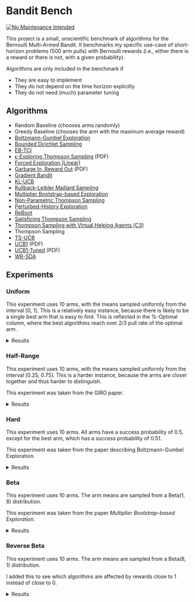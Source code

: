 # Bandit Bench

[![No Maintenance Intended](http://unmaintained.tech/badge.svg)](http://unmaintained.tech/)

This project is a small, unscientific benchmark of algorithms for the Bernoulli
Multi-Armed Bandit. It benchmarks my specific use-case of short-horizon problems
(500 arm pulls) with Bernoulli rewards (i.e., either there is a reward or there
is not, with a given probability).

Algorithms are only included in the benchmark if

- They are easy to implement
- They do not depend on the time horizon explicitly
- They do not need (much) parameter tuning

## Algorithms

- Random Baseline (chooses arms randomly)
- Greedy Baseline (chooses the arm with the maximum average reward)
- [Boltzmann-Gumbel Exploration](https://arxiv.org/abs/1705.10257)
- [Bounded Dirichlet Sampling](https://arxiv.org/abs/2111.09724)
- [EB-TCI](https://arxiv.org/abs/2206.05979)
- [ϵ-Exploring Thompson Sampling](https://proceedings.mlr.press/v202/jin23b/jin23b.pdf) (PDF)
- [Forced Exploration (Linear)](https://arxiv.org/abs/2312.07285)
- [Garbage In, Reward Out](http://proceedings.mlr.press/v97/kveton19a/kveton19a.pdf) (PDF)
- [Gradient Bandit](https://arxiv.org/abs/2402.17235)
- [KL-UCB](https://arxiv.org/abs/1102.2490)
- [Kullback-Leibler Maillard Sampling](https://arxiv.org/abs/2304.14989)
- [Multiplier Bootstrap-based Exploration](https://arxiv.org/abs/2302.01543)
- [Non-Parametric Thompson Sampling](https://proceedings.mlr.press/v117/riou20a.html)
- [Perturbed-History Exploration](https://arxiv.org/abs/1902.10089)
- [ReBoot](https://arxiv.org/abs/2002.08436)
- [Satisficing Thompson Sampling](https://arxiv.org/abs/1704.09028)
- [Thompson Sampling with Virtual Helping Agents (C3)](https://arxiv.org/abs/2209.08197)
- Thompson Sampling
- [TS-UCB](https://arxiv.org/abs/2006.06372)
- [UCB1](https://homes.di.unimi.it/~cesabian/Pubblicazioni/ml-02.pdf) (PDF)
- [UCB1-Tuned](https://homes.di.unimi.it/~cesabian/Pubblicazioni/ml-02.pdf) (PDF)
- [WR-SDA](https://arxiv.org/abs/2010.14323)

## Experiments

### Uniform

This experiment uses 10 arms, with the means sampled uniformly from the interval
[0, 1]. This is a relatively easy instance, because there is likely to be a
single best arm that is easy to find. This is reflected in the %-Optimal column,
where the best algorithms reach over 2/3 pull rate of the optimal arm.

<details>
<summary>Results</summary>

<!-- `> cargo run --release --bin uniform` -->
<!-- BEGIN mdsh -->
| Algorithm                                                   | %-Optimal | Regret (Mean) | Regret (Median Absolute Deviation) |  Time  |
| ----------------------------------------------------------- | --------: | ------------: | ---------------------------------: | :----: |
| TS-UCB (100 samples)                                        |    72.43% |       17.4061 |                             3.2706 | 66.00s |
| TS-UCB (10 samples)                                         |    72.88% |       17.8546 |                             3.5976 | 6.66s  |
| ReBoot (r=0.50)                                             |    69.90% |       18.5399 |                             2.5231 | 0.26s  |
| ReBoot (r=0.90)                                             |    70.89% |       19.0026 |                             2.8707 | 0.27s  |
| ReBoot (r=1.00)                                             |    70.75% |       19.6511 |                             2.9337 | 0.27s  |
| Greedy                                                      |    67.48% |       19.7483 |                             2.4973 | 0.13s  |
| TS-UCB (1 samples)                                          |    72.28% |       19.9767 |                             5.3785 | 0.72s  |
| Thompson Sampling with Virtual Helping Agents (Combiner C3) |    63.36% |       21.1298 |                             6.2710 | 25.43s |
| WR-SDA                                                      |    67.66% |       23.8199 |                             5.0460 | 1.72s  |
| Multiplier Bootstrap-based Exploration                      |    67.82% |       26.0614 |                             3.6393 | 6.10s  |
| ReBoot (r=1.50)                                             |    70.37% |       26.4939 |                             3.5531 | 0.27s  |
| ϵ-Exploring Thompson Sampling                               |    64.31% |       27.5471 |                             8.9868 | 0.17s  |
| Thompson Sampling                                           |    67.00% |       28.9445 |                             7.1632 | 0.74s  |
| Satisficing Thompson Sampling (ϵ=0.005)                     |    66.88% |       29.0225 |                             7.0900 | 0.97s  |
| Satisficing Thompson Sampling (ϵ=0.010)                     |    66.49% |       29.3398 |                             6.9895 | 0.97s  |
| KL-UCB                                                      |    67.56% |       29.6893 |                             7.4957 | 7.76s  |
| UCB1-Tuned                                                  |    62.81% |       31.7769 |                             3.6345 | 0.29s  |
| Non-Parametric Thompson Sampling                            |    64.59% |       33.8504 |                             7.0679 | 4.45s  |
| Bounded Dirichlet Sampling                                  |    64.70% |       34.2376 |                             7.1518 | 2.26s  |
| Satisficing Thompson Sampling (ϵ=0.050)                     |    58.20% |       34.9791 |                             6.9401 | 1.00s  |
| Kullback-Leibler Maillard Sampling                          |    60.53% |       37.5467 |                             8.4138 | 0.63s  |
| Perturbed-History Exploration (a=1.1)                       |    57.78% |       37.8970 |                             5.6488 | 0.87s  |
| Satisficing Thompson Sampling (ϵ=0.100)                     |    44.92% |       44.1840 |                            10.6738 | 1.00s  |
| Garbage In, Reward Out (a=0.10)                             |    57.08% |       44.4496 |                             4.8697 | 0.94s  |
| Garbage In, Reward Out (a=0.33)                             |    51.88% |       51.5502 |                             5.3784 | 1.16s  |
| EB-TCI                                                      |    42.95% |       56.0202 |                            16.1098 | 0.35s  |
| Perturbed-History Exploration (a=2.1)                       |    48.19% |       56.7164 |                             6.0494 | 1.03s  |
| Garbage In, Reward Out (a=1.00)                             |    43.64% |       66.8026 |                             7.0771 | 1.27s  |
| Boltzmann-Gumbel Exploration                                |    44.52% |       69.1820 |                             6.7076 | 0.40s  |
| UCB1                                                        |    34.84% |       87.3965 |                            10.1205 | 0.17s  |
| Gradient Bandit                                             |    30.56% |      111.1047 |                            17.4381 | 0.43s  |
| Gradient Bandit (with baseline)                             |    31.78% |      114.0673 |                            11.6366 | 0.45s  |
| Forced Exploration                                          |    39.67% |      120.7367 |                            16.8185 | 0.09s  |
| Random                                                      |     9.99% |      205.0580 |                            30.3100 | 0.03s  |
<!-- END mdsh -->

</details>

### Half-Range

This experiment uses 10 arms, with the means sampled uniformly from the interval
\[0.25, 0.75\]. This is a harder instance, because the arms are closer together
and thus harder to distinguish.

This experiment was taken from the GIRO paper.

<details>
<summary>Results</summary>

<!-- `> cargo run --release --bin half_range` -->
<!-- BEGIN mdsh -->
| Algorithm                                                   | %-Optimal | Regret (Mean) | Regret (Median Absolute Deviation) |  Time  |
| ----------------------------------------------------------- | --------: | ------------: | ---------------------------------: | :----: |
| Thompson Sampling with Virtual Helping Agents (Combiner C3) |    44.83% |       26.7704 |                             8.7872 | 11.66s |
| TS-UCB (100 samples)                                        |    44.83% |       27.4483 |                             6.6267 | 70.94s |
| ReBoot (r=1.00)                                             |    41.18% |       27.8871 |                             8.3985 | 0.28s  |
| Greedy                                                      |    39.00% |       28.0151 |                             9.7636 | 0.14s  |
| ReBoot (r=0.90)                                             |    40.63% |       28.0172 |                             8.8135 | 0.28s  |
| ReBoot (r=0.50)                                             |    39.52% |       28.0805 |                             9.6491 | 0.27s  |
| TS-UCB (10 samples)                                         |    45.12% |       28.1337 |                             6.0061 | 6.78s  |
| ϵ-Exploring Thompson Sampling                               |    41.08% |       30.8109 |                             9.0357 | 0.19s  |
| Multiplier Bootstrap-based Exploration                      |    42.47% |       30.9818 |                             6.6402 | 6.10s  |
| TS-UCB (1 samples)                                          |    42.42% |       31.6765 |                             6.1443 | 0.69s  |
| ReBoot (r=1.50)                                             |    42.27% |       31.7111 |                             6.1746 | 0.27s  |
| WR-SDA                                                      |    38.17% |       34.3574 |                             7.8687 | 2.55s  |
| UCB1-Tuned                                                  |    39.23% |       36.0362 |                             5.7070 | 0.30s  |
| Thompson Sampling                                           |    35.68% |       40.6934 |                             7.4756 | 0.76s  |
| Satisficing Thompson Sampling (ϵ=0.005)                     |    35.61% |       40.7462 |                             7.4738 | 0.99s  |
| Satisficing Thompson Sampling (ϵ=0.010)                     |    35.54% |       40.8342 |                             7.6058 | 1.01s  |
| Perturbed-History Exploration (a=1.1)                       |    34.15% |       42.4480 |                             7.6337 | 1.00s  |
| KL-UCB                                                      |    35.22% |       42.8549 |                             6.2878 | 8.22s  |
| EB-TCI                                                      |    30.68% |       43.1680 |                             8.8295 | 0.43s  |
| Satisficing Thompson Sampling (ϵ=0.050)                     |    33.15% |       43.2663 |                             8.0491 | 0.99s  |
| Non-Parametric Thompson Sampling                            |    33.66% |       43.8953 |                             7.4578 | 4.58s  |
| Bounded Dirichlet Sampling                                  |    33.37% |       44.9539 |                             7.9732 | 2.74s  |
| Garbage In, Reward Out (a=0.10)                             |    32.82% |       44.9909 |                             7.5012 | 1.17s  |
| Kullback-Leibler Maillard Sampling                          |    30.15% |       48.1212 |                             8.2677 | 0.64s  |
| Satisficing Thompson Sampling (ϵ=0.100)                     |    27.97% |       48.1233 |                            10.0095 | 1.02s  |
| Garbage In, Reward Out (a=0.33)                             |    30.19% |       49.2192 |                             8.0236 | 1.24s  |
| Perturbed-History Exploration (a=2.1)                       |    28.34% |       52.5133 |                             8.3130 | 1.14s  |
| Garbage In, Reward Out (a=1.00)                             |    25.47% |       58.0660 |                             8.8999 | 1.19s  |
| Boltzmann-Gumbel Exploration                                |    25.93% |       58.3994 |                             8.7698 | 0.44s  |
| Forced Exploration                                          |    27.38% |       65.0601 |                             9.4003 | 0.09s  |
| UCB1                                                        |    20.65% |       68.4993 |                            10.1090 | 0.17s  |
| Gradient Bandit                                             |    19.16% |       75.6775 |                            12.1688 | 0.43s  |
| Gradient Bandit (with baseline)                             |    18.70% |       77.4743 |                            10.5750 | 0.48s  |
| Random                                                      |     9.99% |      102.5290 |                            15.1550 | 0.03s  |
<!-- END mdsh -->

</details>

### Hard

This experiment uses 10 arms. All arms have a success probability of 0.5, except
for the best arm, which has a success probability of 0.51.

This experiment was taken from the paper describing Boltzmann-Gumbel Exploration.

<details>
<summary>Results</summary>

<!-- `> cargo run --release --bin hard` -->
<!-- BEGIN mdsh -->
| Algorithm                                                   | %-Optimal | Regret (Mean) | Regret (Median Absolute Deviation) |  Time  |
| ----------------------------------------------------------- | --------: | ------------: | ---------------------------------: | :----: |
| Greedy                                                      |    16.72% |        4.1640 |                             0.1100 | 0.13s  |
| ϵ-Exploring Thompson Sampling                               |    13.51% |        4.3245 |                             0.1100 | 0.18s  |
| ReBoot (r=0.50)                                             |    13.12% |        4.3439 |                             0.1200 | 0.23s  |
| Forced Exploration                                          |    13.03% |        4.3486 |                             0.1900 | 0.10s  |
| ReBoot (r=0.90)                                             |    12.64% |        4.3682 |                             0.1300 | 0.26s  |
| ReBoot (r=1.00)                                             |    12.48% |        4.3759 |                             0.1400 | 0.26s  |
| TS-UCB (100 samples)                                        |    12.05% |        4.3973 |                             0.2500 | 68.15s |
| ReBoot (r=1.50)                                             |    11.56% |        4.4222 |                             0.2400 | 0.24s  |
| EB-TCI                                                      |    11.55% |        4.4225 |                             0.4400 | 0.36s  |
| TS-UCB (10 samples)                                         |    11.55% |        4.4227 |                             0.2400 | 6.97s  |
| Multiplier Bootstrap-based Exploration                      |    11.47% |        4.4263 |                             0.2500 | 6.28s  |
| Thompson Sampling with Virtual Helping Agents (Combiner C3) |    11.45% |        4.4273 |                             0.2600 | 4.87s  |
| WR-SDA                                                      |    11.45% |        4.4275 |                             0.3200 | 1.86s  |
| TS-UCB (1 samples)                                          |    11.21% |        4.4394 |                             0.4300 | 0.71s  |
| Satisficing Thompson Sampling (ϵ=0.010)                     |    11.17% |        4.4414 |                             0.4200 | 0.97s  |
| Satisficing Thompson Sampling (ϵ=0.005)                     |    11.16% |        4.4418 |                             0.4100 | 0.96s  |
| Non-Parametric Thompson Sampling                            |    11.16% |        4.4418 |                             0.4000 | 4.56s  |
| Perturbed-History Exploration (a=1.1)                       |    11.15% |        4.4425 |                             0.4200 | 0.96s  |
| Garbage In, Reward Out (a=0.10)                             |    11.15% |        4.4426 |                             0.4100 | 1.22s  |
| Thompson Sampling                                           |    11.15% |        4.4427 |                             0.4200 | 0.76s  |
| Satisficing Thompson Sampling (ϵ=0.050)                     |    11.07% |        4.4464 |                             0.4000 | 1.00s  |
| Garbage In, Reward Out (a=0.33)                             |    11.05% |        4.4477 |                             0.3800 | 1.47s  |
| KL-UCB                                                      |    11.02% |        4.4490 |                             0.2300 | 8.27s  |
| Kullback-Leibler Maillard Sampling                          |    10.93% |        4.4533 |                             0.3400 | 0.65s  |
| Perturbed-History Exploration (a=2.1)                       |    10.92% |        4.4539 |                             0.3300 | 1.03s  |
| Bounded Dirichlet Sampling                                  |    10.86% |        4.4572 |                             0.2900 | 2.48s  |
| UCB1-Tuned                                                  |    10.76% |        4.4620 |                             0.4400 | 0.33s  |
| Garbage In, Reward Out (a=1.00)                             |    10.69% |        4.4656 |                             0.2600 | 1.44s  |
| Boltzmann-Gumbel Exploration                                |    10.68% |        4.4660 |                             0.2600 | 0.41s  |
| Satisficing Thompson Sampling (ϵ=0.100)                     |    10.68% |        4.4661 |                             0.3100 | 1.00s  |
| UCB1                                                        |    10.24% |        4.4880 |                             0.1600 | 0.20s  |
| Gradient Bandit (with baseline)                             |    10.20% |        4.4899 |                             0.1100 | 0.43s  |
| Gradient Bandit                                             |    10.18% |        4.4908 |                             0.1300 | 0.46s  |
| Random                                                      |     9.98% |        4.5009 |                             0.0500 | 0.03s  |
<!-- END mdsh -->

</details>

### Beta

This experiment uses 10 arms. The arm means are sampled from a Beta(1, 8) distribution.

This experiment was taken from the paper *Multiplier Bootstrap-based Exploration*.

<details>
<summary>Results</summary>

<!-- `> cargo run --release --bin beta` -->
<!-- BEGIN mdsh -->
| Algorithm                                                   | %-Optimal | Regret (Mean) | Regret (Median Absolute Deviation) |  Time  |
| ----------------------------------------------------------- | --------: | ------------: | ---------------------------------: | :----: |
| ReBoot (r=1.00)                                             |    55.00% |       22.7015 |                             5.7422 | 0.25s  |
| ReBoot (r=0.90)                                             |    53.45% |       23.1910 |                             6.5038 | 0.27s  |
| Thompson Sampling with Virtual Helping Agents (Combiner C3) |    56.91% |       23.2902 |                             7.1493 | 18.31s |
| TS-UCB (100 samples)                                        |    56.19% |       25.1924 |                             4.4774 | 71.05s |
| ReBoot (r=1.50)                                             |    55.33% |       25.5983 |                             4.8770 | 0.23s  |
| Multiplier Bootstrap-based Exploration                      |    54.92% |       25.7531 |                             5.7460 | 6.11s  |
| TS-UCB (10 samples)                                         |    54.99% |       26.7554 |                             4.4802 | 7.36s  |
| TS-UCB (1 samples)                                          |    52.72% |       29.8275 |                             5.0292 | 0.80s  |
| ReBoot (r=0.50)                                             |    44.19% |       30.2711 |                            12.3522 | 0.28s  |
| ϵ-Exploring Thompson Sampling                               |    44.70% |       33.6912 |                            12.4300 | 0.17s  |
| UCB1-Tuned                                                  |    48.78% |       34.1720 |                             5.7265 | 0.29s  |
| Garbage In, Reward Out (a=0.10)                             |    46.27% |       36.5880 |                             6.6192 | 0.89s  |
| Satisficing Thompson Sampling (ϵ=0.005)                     |    45.53% |       38.0235 |                             6.6411 | 1.04s  |
| Thompson Sampling                                           |    45.50% |       38.0338 |                             6.6413 | 0.79s  |
| Satisficing Thompson Sampling (ϵ=0.010)                     |    45.41% |       38.1336 |                             6.6271 | 1.10s  |
| KL-UCB                                                      |    45.13% |       38.3085 |                             5.9510 | 7.83s  |
| Non-Parametric Thompson Sampling                            |    44.28% |       39.6896 |                             6.8661 | 4.60s  |
| Greedy                                                      |    37.36% |       39.9645 |                            20.3130 | 0.14s  |
| Bounded Dirichlet Sampling                                  |    44.03% |       40.2371 |                             6.7909 | 2.59s  |
| WR-SDA                                                      |    37.82% |       40.8505 |                            18.3470 | 2.96s  |
| Satisficing Thompson Sampling (ϵ=0.050)                     |    41.92% |       41.3247 |                             7.3104 | 1.08s  |
| Kullback-Leibler Maillard Sampling                          |    41.32% |       41.7427 |                             7.4157 | 0.59s  |
| Perturbed-History Exploration (a=1.1)                       |    41.26% |       43.0633 |                             7.6161 | 1.04s  |
| Garbage In, Reward Out (a=0.33)                             |    38.72% |       46.2679 |                             7.9517 | 1.11s  |
| Satisficing Thompson Sampling (ϵ=0.100)                     |    33.92% |       48.8980 |                             9.5939 | 1.18s  |
| Perturbed-History Exploration (a=2.1)                       |    33.06% |       54.2431 |                             9.6641 | 1.28s  |
| Forced Exploration                                          |    33.93% |       58.8258 |                            16.0080 | 0.10s  |
| EB-TCI                                                      |    24.85% |       58.9761 |                            22.9968 | 0.34s  |
| Garbage In, Reward Out (a=1.00)                             |    29.74% |       58.9955 |                            11.3563 | 1.21s  |
| Boltzmann-Gumbel Exploration                                |    30.21% |       59.0762 |                            11.4529 | 0.38s  |
| UCB1                                                        |    22.44% |       70.4627 |                            16.8609 | 0.19s  |
| Gradient Bandit                                             |    20.43% |       75.0125 |                            17.3070 | 0.46s  |
| Gradient Bandit (with baseline)                             |    20.06% |       75.7085 |                            17.5892 | 0.47s  |
| Random                                                      |     9.99% |       94.2791 |                            25.9206 | 0.04s  |
<!-- END mdsh -->

</details>

### Reverse Beta

This experiment uses 10 arms. The arm means are sampled from a Beta(8, 1) distribution.

I added this to see which algorithms are affected by rewards close to 1 instead of close to 0.

<details>
<summary>Results</summary>

<!-- `> cargo run --release --bin reverse_beta` -->
<!-- BEGIN mdsh -->
| Algorithm                                                   | %-Optimal | Regret (Mean) | Regret (Median Absolute Deviation) |  Time  |
| ----------------------------------------------------------- | --------: | ------------: | ---------------------------------: | :----: |
| TS-UCB (100 samples)                                        |    58.71% |        7.4481 |                             2.1886 | 67.45s |
| TS-UCB (10 samples)                                         |    57.79% |        7.8999 |                             1.9148 | 6.96s  |
| TS-UCB (1 samples)                                          |    57.53% |        8.3487 |                             1.7839 | 0.78s  |
| ReBoot (r=0.50)                                             |    53.85% |        8.7544 |                             1.5784 | 0.21s  |
| ReBoot (r=0.90)                                             |    54.52% |        8.8017 |                             1.5919 | 0.24s  |
| Greedy                                                      |    53.46% |        8.8426 |                             1.5877 | 0.13s  |
| ReBoot (r=1.00)                                             |    54.58% |        8.9873 |                             1.6223 | 0.24s  |
| WR-SDA                                                      |    52.20% |       10.4022 |                             2.8202 | 1.08s  |
| ϵ-Exploring Thompson Sampling                               |    44.32% |       11.1621 |                             4.2373 | 0.18s  |
| KL-UCB                                                      |    51.72% |       11.7599 |                             3.6028 | 6.64s  |
| Thompson Sampling                                           |    48.36% |       12.6305 |                             2.8003 | 0.73s  |
| Thompson Sampling with Virtual Helping Agents (Combiner C3) |    36.88% |       12.6832 |                             4.2582 | 15.24s |
| ReBoot (r=1.50)                                             |    50.83% |       12.6931 |                             2.2936 | 0.25s  |
| Satisficing Thompson Sampling (ϵ=0.005)                     |    48.28% |       12.7174 |                             2.8361 | 0.95s  |
| Satisficing Thompson Sampling (ϵ=0.010)                     |    46.43% |       13.2106 |                             2.8578 | 0.97s  |
| Non-Parametric Thompson Sampling                            |    47.42% |       13.7743 |                             4.3390 | 4.63s  |
| Bounded Dirichlet Sampling                                  |    45.50% |       14.7444 |                             4.6974 | 2.31s  |
| ReBoot (r=1.70)                                             |    48.26% |       14.9293 |                             2.5980 | 0.23s  |
| Kullback-Leibler Maillard Sampling                          |    43.49% |       15.3254 |                             5.1663 | 0.57s  |
| Multiplier Bootstrap-based Exploration                      |    37.02% |       17.2756 |                             2.6160 | 6.17s  |
| Satisficing Thompson Sampling (ϵ=0.050)                     |    27.59% |       18.2837 |                             5.3096 | 0.98s  |
| EB-TCI                                                      |    35.83% |       20.0130 |                             5.2114 | 0.35s  |
| UCB1-Tuned                                                  |    25.26% |       23.1257 |                             3.4924 | 0.37s  |
| Satisficing Thompson Sampling (ϵ=0.100)                     |    17.38% |       25.0755 |                             9.0207 | 0.95s  |
| Perturbed-History Exploration (a=1.1)                       |    24.23% |       25.1162 |                             4.2813 | 0.98s  |
| Garbage In, Reward Out (a=0.10)                             |    25.73% |       25.2640 |                             4.0182 | 0.90s  |
| Garbage In, Reward Out (a=0.33)                             |    21.04% |       28.6989 |                             4.8275 | 1.14s  |
| Forced Exploration                                          |    31.25% |       30.1683 |                             5.7161 | 0.10s  |
| Perturbed-History Exploration (a=2.1)                       |    18.80% |       30.7373 |                             5.2197 | 1.06s  |
| Garbage In, Reward Out (a=1.00)                             |    17.31% |       32.8438 |                             5.6154 | 1.23s  |
| Boltzmann-Gumbel Exploration                                |    17.50% |       33.1221 |                             5.5971 | 0.40s  |
| UCB1                                                        |    14.58% |       36.5304 |                             6.3337 | 0.20s  |
| Gradient Bandit                                             |    13.75% |       39.9529 |                             8.1144 | 0.45s  |
| Gradient Bandit (with baseline)                             |    13.20% |       41.3526 |                             7.4311 | 0.46s  |
| Random                                                      |     9.97% |       49.8281 |                             9.9126 | 0.04s  |
<!-- END mdsh -->

</details>
